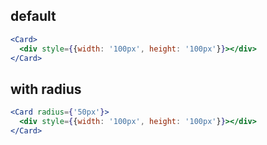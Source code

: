 
## default

```jsx
<Card>
  <div style={{width: '100px', height: '100px'}}></div>
</Card>
```

## with radius

```jsx
<Card radius={'50px'}>
  <div style={{width: '100px', height: '100px'}}></div>
</Card>
```

